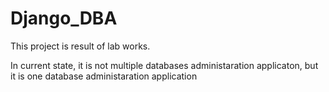 # Django_DBA
This project is result of lab works.

In current state, it is not multiple databases administaration applicaton, but it is one database administaration application
